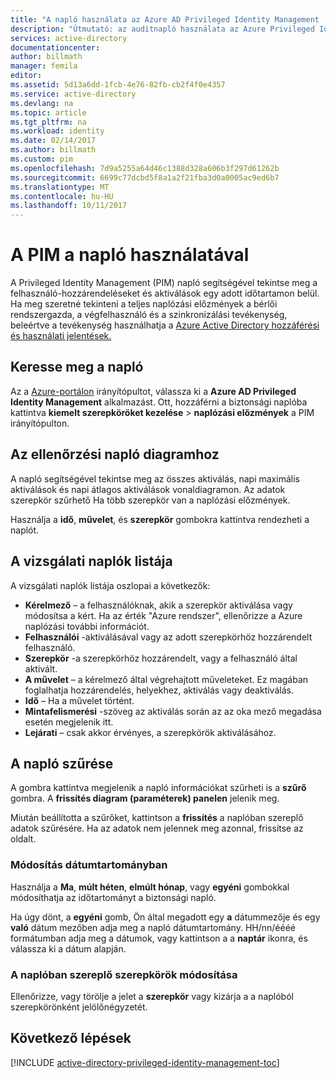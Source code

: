 ```yaml
---
title: "A napló használata az Azure AD Privileged Identity Management |} Microsoft Docs"
description: "Útmutató: az auditnapló használata az Azure Privileged Identity Management bővítmény."
services: active-directory
documentationcenter: 
author: billmath
manager: femila
editor: 
ms.assetid: 5d13a6dd-1fcb-4e76-82fb-cb2f4f0e4357
ms.service: active-directory
ms.devlang: na
ms.topic: article
ms.tgt_pltfrm: na
ms.workload: identity
ms.date: 02/14/2017
ms.author: billmath
ms.custom: pim
ms.openlocfilehash: 7d9a5255a64d46c1388d328a606b3f297d61262b
ms.sourcegitcommit: 6699c77dcbd5f8a1a2f21fba3d0a0005ac9ed6b7
ms.translationtype: MT
ms.contentlocale: hu-HU
ms.lasthandoff: 10/11/2017
---
```

# <a name="using-the-audit-log-in-pim"></a>A PIM a napló használatával
A Privileged Identity Management (PIM) napló segítségével tekintse meg a felhasználó-hozzárendeléseket és aktiválások egy adott időtartamon belül. Ha meg szeretné tekinteni a teljes naplózási előzmények a bérlői rendszergazda, a végfelhasználó és a szinkronizálási tevékenység, beleértve a tevékenység használhatja a [Azure Active Directory hozzáférési és használati jelentések.](active-directory-view-access-usage-reports.md)

## <a name="navigate-to-the-audit-log"></a>Keresse meg a napló
Az a [Azure-portálon](https://portal.azure.com) irányítópultot, válassza ki a **Azure AD Privileged Identity Management** alkalmazást. Ott, hozzáférni a biztonsági naplóba kattintva **kiemelt szerepköröket kezelése** > **naplózási előzmények** a PIM irányítópulton.

## <a name="the-audit-log-graph"></a>Az ellenőrzési napló diagramhoz
A napló segítségével tekintse meg az összes aktiválás, napi maximális aktiválások és napi átlagos aktiválások vonaldiagramon.  Az adatok szerepkör szűrhető Ha több szerepkör van a naplózási előzmények.

Használja a **idő**, **művelet**, és **szerepkör** gombokra kattintva rendezheti a naplót.

## <a name="the-audit-log-list"></a>A vizsgálati naplók listája
A vizsgálati naplók listája oszlopai a következők:

* **Kérelmező** – a felhasználóknak, akik a szerepkör aktiválása vagy módosítsa a kért.  Ha az érték "Azure rendszer", ellenőrizze a Azure naplózási további információt.
* **Felhasználói** -aktiválásával vagy az adott szerepkörhöz hozzárendelt felhasználó.
* **Szerepkör** -a szerepkörhöz hozzárendelt, vagy a felhasználó által aktivált.
* **A művelet** – a kérelmező által végrehajtott műveleteket. Ez magában foglalhatja hozzárendelés, helyekhez, aktiválás vagy deaktiválás.
* **Idő** – Ha a művelet történt.
* **Mintafelismerési** -szöveg az aktiválás során az az oka mező megadása esetén megjelenik itt.
* **Lejárati** – csak akkor érvényes, a szerepkörök aktiválásához.

## <a name="filter-the-audit-log"></a>A napló szűrése
A gombra kattintva megjelenik a napló információkat szűrheti is a **szűrő** gombra.  A **frissítés diagram (paraméterek) panelen** jelenik meg.

Miután beállította a szűrőket, kattintson a **frissítés** a naplóban szereplő adatok szűrésére.  Ha az adatok nem jelennek meg azonnal, frissítse az oldalt.

### <a name="change-the-date-range"></a>Módosítás dátumtartományban
Használja a **Ma**, **múlt héten**, **elmúlt hónap**, vagy **egyéni** gombokkal módosíthatja az időtartományt a biztonsági napló.

Ha úgy dönt, a **egyéni** gomb, Ön által megadott egy **a** dátummezője és egy **való** dátum mezőben adja meg a napló dátumtartomány.  HH/nn/éééé formátumban adja meg a dátumok, vagy kattintson a a **naptár** ikonra, és válassza ki a dátum alapján.

### <a name="change-the-roles-included-in-the-log"></a>A naplóban szereplő szerepkörök módosítása
Ellenőrizze, vagy törölje a jelet a **szerepkör** vagy kizárja a a naplóból szerepkörönként jelölőnégyzetét.

<!--Every topic should have next steps and links to the next logical set of content to keep the customer engaged-->
## <a name="next-steps"></a>Következő lépések
[!INCLUDE [active-directory-privileged-identity-management-toc](../../includes/active-directory-privileged-identity-management-toc.md)]

